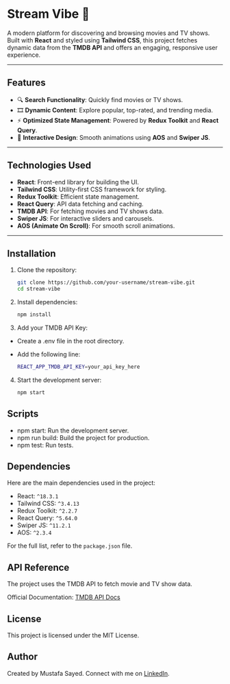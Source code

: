 # Stream Vibe 🎥

A modern platform for discovering and browsing movies and TV shows. Built with **React** and styled using **Tailwind CSS**, this project fetches dynamic data from the **TMDB API** and offers an engaging, responsive user experience.

---

## Features

- 🔍 **Search Functionality**: Quickly find movies or TV shows.
- 🎞️ **Dynamic Content**: Explore popular, top-rated, and trending media.
- ⚡ **Optimized State Management**: Powered by **Redux Toolkit** and **React Query**.
- 💫 **Interactive Design**: Smooth animations using **AOS** and **Swiper JS**.

---

## Technologies Used

- **React**: Front-end library for building the UI.
- **Tailwind CSS**: Utility-first CSS framework for styling.
- **Redux Toolkit**: Efficient state management.
- **React Query**: API data fetching and caching.
- **TMDB API**: For fetching movies and TV shows data.
- **Swiper JS**: For interactive sliders and carousels.
- **AOS (Animate On Scroll)**: For smooth scroll animations.

---

## Installation

1. Clone the repository:

   ```bash
   git clone https://github.com/your-username/stream-vibe.git
   cd stream-vibe
   ```

2. Install dependencies:

   ```bash
   npm install
   ```

3. Add your TMDB API Key:

- Create a .env file in the root directory.
- Add the following line:

  ```bash
  REACT_APP_TMDB_API_KEY=your_api_key_here
  ```

4. Start the development server:

   ```bash
   npm start
   ```

## Scripts

- npm start: Run the development server.
- npm run build: Build the project for production.
- npm test: Run tests.

## Dependencies

Here are the main dependencies used in the project:

- React: `^18.3.1`
- Tailwind CSS: `^3.4.13`
- Redux Toolkit: `^2.2.7`
- React Query: `^5.64.0`
- Swiper JS: `^11.2.1`
- AOS: `^2.3.4`

For the full list, refer to the `package.json` file.

## API Reference

The project uses the TMDB API to fetch movie and TV show data.

Official Documentation: [TMDB API Docs](https://developer.themoviedb.org/docs/getting-started)

## License

This project is licensed under the MIT License.

## Author

Created by Mustafa Sayed. Connect with me on [LinkedIn](https://www.linkedin.com/in/sh3dowone1/).
